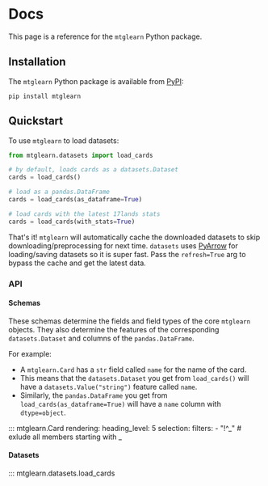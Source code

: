 # Docs

This page is a reference for the `mtglearn` Python package.


## Installation

The `mtglearn` Python package is available from [PyPI](https://pypi.org/):

```
pip install mtglearn
```


## Quickstart

To use `mtglearn` to load datasets:

```python
from mtglearn.datasets import load_cards

# by default, loads cards as a datasets.Dataset 
cards = load_cards()

# load as a pandas.DataFrame
cards = load_cards(as_dataframe=True)

# load cards with the latest 17lands stats
cards = load_cards(with_stats=True)
```

That's it!  `mtglearn` will automatically cache the downloaded datasets to skip downloading/preprocessing for next time. `datasets` uses [PyArrow](https://arrow.apache.org/docs/python/index.html) for loading/saving datasets so it is super fast. Pass the `refresh=True` arg to bypass the cache and get the latest data.


### API


#### Schemas

These schemas determine the fields and field types of the core `mtglearn` objects.  They also determine the features of the corresponding `datasets.Dataset` and columns of the `pandas.DataFrame`.

For example:

- A `mtglearn.Card` has a `str` field called `name` for the name of the card.
- This means that the `datasets.Dataset` you get from `load_cards()` will have a `datasets.Value("string")` feature called `name`.  
- Similarly, the `pandas.DataFrame` you get from `load_cards(as_dataframe=True)` will have a `name` column with `dtype=object`.


::: mtglearn.Card
    rendering:
        heading_level: 5
    selection:
        filters:
            - "!^_"  # exlude all members starting with _


#### Datasets

::: mtglearn.datasets.load_cards



